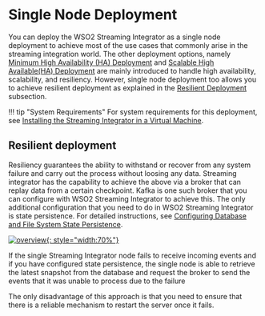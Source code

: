 # Single Node Deployment

You can deploy the WSO2 Streaming Integrator as a single node deployment to achieve most of the use cases that commonly arise
in the streaming integration world. The other deployment options, namely [Minimum High Availability (HA) Deployment]({{base_path}}/install-and-setup/setup/si-deployment/deploying-si-as-minimum-ha-cluster) and
[Scalable High Available(HA) Deployment]({{base_path}}/install-and-setup/setup/si-deployment/deploying-si-as-a-scalable-cluster) are mainly introduced to handle high availability, scalability, and resiliency.
However, single node deployment too allows you to achieve resilient deployment as explained in the [Resilient Deployment](#resilient-deployment) subsection.

!!! tip "System Requirements"
    For system requirements for this deployment, see [Installing the Streaming Integrator in a Virtual Machine]({{base_path}}/install-and-setup/install/installing-the-product/installing-si).

## Resilient deployment

Resiliency guarantees the ability to withstand or recover from any system failure and carry out the process without 
loosing any data. Streaming integrator has the capability to achieve the above via a broker that can replay data from a
certain checkpoint. Kafka is one such broker that you can configure with WSO2 Streaming Integrator to achieve this. The only additional configuration that you need to do in WSO2 Streaming Integrator is state persistence. For detailed
instructions, see [Configuring Database and File System State Persistence]({{base_path}}/install-and-setup/setup/si-setup/configuring-database-and-file-system-state-persistence).

[![overview]({{base_path}}/assets/img/streaming/deploying-si-as-a-single-node-deployment/single-node-deployment.png){: style="width:70%"}]({{base_path}}/assets/img/streaming/deploying-si-as-a-single-node-deployment/single-node-deployment.png)

If the single Streaming Integrator node fails to receive incoming events and if you have configured state persistence, the single node is able to retrieve the latest snapshot from the database and request the broker to send the events that it was unable to process due to the failure


The only disadvantage of this approach is that you need to ensure that there is a reliable mechanism to restart the server once it fails.
